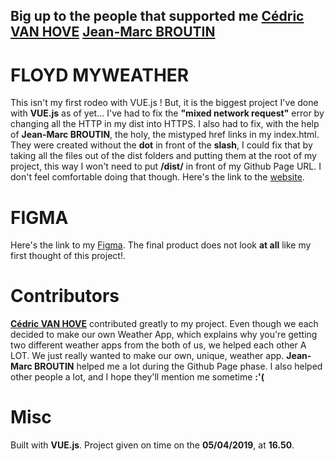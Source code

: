 ## Big up to the people that supported me [**Cédric VAN HOVE**](https://github.com/cevaho) [**Jean-Marc BROUTIN**](https://github.com/jmbroutin)

# FLOYD MYWEATHER

This isn't my first rodeo with VUE.js ! But, it is the biggest project I've done with **VUE.js** as of yet...
I've had to fix the **"mixed network request"** error by changing all the HTTP in my dist into HTTPS.
I also had to fix, with the help of **Jean-Marc BROUTIN**, the holy, the mistyped href links in my index.html. They were created without the **dot** in front of the **slash**, I could fix that by taking all the files out of the dist folders and putting them at the root of my project, this way I won't need to put **/dist/** in front of my Github Page URL. I don't feel comfortable doing that though.
Here's the link to the [website](https://jean-oikonomou.github.io/FLOYDMYWEATHER/dist/#).

# FIGMA

Here's the link to my [Figma](https://www.figma.com/file/MUSukZoNaNOy8YAq28198SkW/OpenWeatherMap?node-id=0%3A1). The final product does not look **at all** like my first thought of this project!.

# Contributors

[**Cédric VAN HOVE**](https://github.com/cevaho) contributed greatly to my project. Even though we each decided to make our own Weather App, which explains why you're getting two different weather apps from the both of us, we helped each other A LOT. We just really wanted to make our own, unique, weather app. **Jean-Marc BROUTIN** helped me a lot during the Github Page phase. I also helped other people a lot, and I hope they'll mention me sometime **:'(**

# Misc

Built with **VUE.js**. Project given on time on the **05/04/2019**, at **16.50**.
